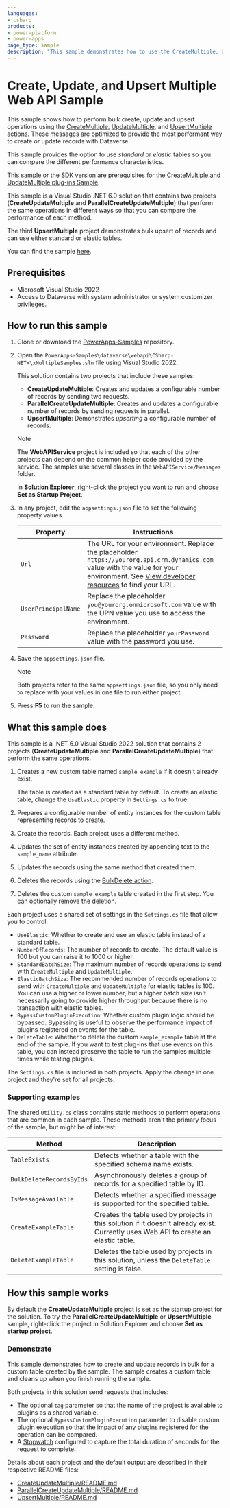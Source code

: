 ```yaml
---
languages:
- csharp
products:
- power-platform
- power-apps
page_type: sample
description: "This sample demonstrates how to use the CreateMultiple, UpdateMultiple and UpsertMultiple actions for standard and elastic tables using the Dataverse Web API."
---
```


# Create, Update, and Upsert Multiple Web API Sample

This sample shows how to perform bulk create, update and upsert operations using the
[CreateMultiple](https://learn.microsoft.com/power-apps/developer/data-platform/webapi/reference/createmultiple),
[UpdateMultiple](https://learn.microsoft.com/power-apps/developer/data-platform/webapi/reference/updatemultiple), and [UpsertMultiple](https://learn.microsoft.com/power-apps/developer/data-platform/webapi/reference/upsertmultiple)
actions. These messages are optimized to provide the most performant way to create or update records with Dataverse.

This sample provides the option to use *standard* or *elastic* tables so you can compare the different performance characteristics.

This sample or the [SDK version](https://github.com/microsoft/PowerApps-Samples/blob/master/dataverse/orgsvc/CSharp-NETCore/BulkOperations/README.md) are prerequisites for the
[CreateMultiple and UpdateMultiple plug-ins Sample](https://github.com/microsoft/PowerApps-Samples/tree/master/dataverse/orgsvc/CSharp/xMultiplePluginSamples).

This sample is a Visual Studio .NET 6.0 solution that contains two projects (**CreateUpdateMultiple** and **ParallelCreateUpdateMultiple**) that perform the same operations in different ways so that you can compare the performance of each method.

The third **UpsertMultiple** project demonstrates bulk upsert of records and can use either standard or elastic tables.

You can find the sample [here](https://github.com/microsoft/PowerApps-Samples/tree/master/dataverse/webapi/CSharp-NETx/BulkOperations).

## Prerequisites

- Microsoft Visual Studio 2022
- Access to Dataverse with system administrator or system customizer privileges.

## How to run this sample

1. Clone or download the [PowerApps-Samples](https://github.com/microsoft/PowerApps-Samples) repository.
1. Open the `PowerApps-Samples\dataverse\webapi\CSharp-NETx\xMultipleSamples.sln` file using Visual Studio 2022.

   This solution contains two projects that include these samples:

   - **CreateUpdateMultiple**: Creates and updates a configurable number of records by sending two requests.
   - **ParallelCreateUpdateMultiple**: Creates and updates a configurable number of records by sending requests in parallel.
   - **UpsertMultiple**: Demonstrates *upserting* a configurable number of records.

   > [!NOTE]
   > The **WebAPIService** project is included so that each of the other projects can depend on the common helper code provided by the service. The samples use several classes in the `WebAPIService/Messages` folder.

   In **Solution Explorer**, right-click the project you want to run and choose **Set as Startup Project**.

1. In any project, edit the `appsettings.json` file to set the following property values.

   | Property | Instructions |
   |----------|--------------|
   | `Url` | The URL for your environment. Replace the placeholder `https://yourorg.api.crm.dynamics.com` value with the value for your environment. See [View developer resources](https://learn.microsoft.com/power-apps/developer/data-platform/view-download-developer-resources) to find your URL. |
   | `UserPrincipalName` | Replace the placeholder `you@yourorg.onmicrosoft.com` value with the UPN value you use to access the environment. |
   | `Password` | Replace the placeholder `yourPassword` value with the password you use. |

1. Save the `appsettings.json` file.

   > [!NOTE]
   > Both projects refer to the same `appsettings.json` file, so you only need to replace with your values in one file to run either project.

1. Press **F5** to run the sample.

## What this sample does

This sample is a .NET 6.0 Visual Studio 2022 solution that contains 2 projects (**CreateUpdateMultiple** and **ParallelCreateUpdateMultiple**) that perform the same operations.

1. Creates a new custom table named `sample_example` if it doesn't already exist.

   The table is created as a standard table by default. To create an elastic table, change the `UseElastic` property in `Settings.cs` to true.

1. Prepares a configurable number of entity instances for the custom table representing records to create.
1. Create the records. Each project uses a different method.
1. Updates the set of entity instances created by appending text to the `sample_name` attribute.
1. Updates the records using the same method that created them.
1. Deletes the records using the [BulkDelete action](https://learn.microsoft.com/power-apps/developer/data-platform/webapi/reference/bulkdelete).

1. Deletes the custom `sample_example` table created in the first step. You can optionally remove the deletion.

Each project uses a shared set of settings in the `Settings.cs` file that allow you to control:

- `UseElastic`: Whether to create and use an elastic table instead of a standard table.
- `NumberOfRecords`: The number of records to create. The default value is 100 but you can raise it to 1000 or higher.
- `StandardBatchSize`: The maximum number of records operations to send with `CreateMultiple` and `UpdateMultiple`.
- `ElasticBatchSize`: The recommended number of records operations to send with `CreateMultiple` and `UpdateMultiple` for elastic tables is 100. You can use a higher or lower number, but a higher batch size isn't necessarily going to provide higher throughput because there is no transaction with elastic tables.
- `BypassCustomPluginExecution`: Whether custom plugin logic should be bypassed. Bypassing is useful to observe the performance impact of plugins registered on events for the table.
- `DeleteTable`: Whether to delete the custom `sample_example` table at the end of the sample. If you want to test plug-ins that use events on this table, you can instead preserve the table to run the samples multiple times while testing plugins.

The `Settings.cs` file is included in both projects. Apply the change in one project and they're set for all projects.

### Supporting examples

The shared `Utility.cs` class contains static methods to perform operations that are common in each sample. These methods aren't the primary focus of the sample, but might be of interest:

| Method | Description |
|--------|-------------|
| `TableExists` | Detects whether a table with the specified schema name exists. |
| `BulkDeleteRecordsByIds` | Asynchronously deletes a group of records for a specified table by ID. |
| `IsMessageAvailable` | Detects whether a specified message is supported for the specified table. |
| `CreateExampleTable` | Creates the table used by projects in this solution if it doesn't already exist. Currently uses Web API to create an elastic table. |
| `DeleteExampleTable` | Deletes the table used by projects in this solution, unless the `DeleteTable` setting is false. |

## How this sample works

By default the **CreateUpdateMultiple** project is set as the startup project for the solution. To try the **ParallelCreateUpdateMultiple** or **UpsertMultiple** sample, right-click the project in Solution Explorer and choose **Set as startup project**.

### Demonstrate

This sample demonstrates how to create and update records in bulk for a custom table created by the sample. The sample creates a custom table and cleans up when you finish running the sample.

Both projects in this solution send requests that includes:

- The optional `tag` parameter so that the name of the project is available to plugins as a shared variable.
- The optional `BypassCustomPluginExecution` parameter to disable custom plugin execution so that the impact of any plugins registered for the operation can be compared.
- A [Stopwatch](https://learn.microsoft.com/dotnet/api/system.diagnostics.stopwatch?view=net-6.0) configured to capture the total duration of seconds for the request to complete.

Details about each project and the default output are described in their respective README files:

- [CreateUpdateMultiple/README.md](CreateUpdateMultiple/README.md)
- [ParallelCreateUpdateMultiple/README.md](ParallelCreateUpdateMultiple/README.md)
- [UpsertMultiple/README.md](UpsertMultiple/README.md)
